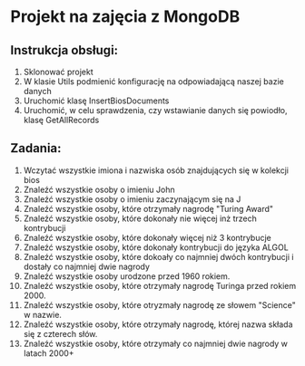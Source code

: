 # Projekt na zajęcia z MongoDB
## Instrukcja obsługi:
1. Sklonować projekt
2. W klasie Utils podmienić konfigurację na odpowiadającą naszej bazie danych
3. Uruchomić klasę InsertBiosDocuments
4. Uruchomić, w celu sprawdzenia, czy wstawianie danych się powiodło, klasę GetAllRecords

## Zadania:
1. Wczytać wszystkie imiona i nazwiska osób znajdujących się w kolekcji bios
2. Znaleźć wszystkie osoby o imieniu John
3. Znaleźć wszystkie osoby o imieniu zaczynającym się na J
4. Znaleźć wszystkie osoby, które otrzymały nagrodę "Turing Award"
5. Znaleźć wszystkie osoby, które dokonały nie więcej inż trzech kontrybucji
6. Znaleźć wszystkie osoby, które dokonały więcej niż 3 kontrybucje
7. Znaleźć wszystkie osoby, które dokonały kontrybucji do języka ALGOL
8. Znaleźć wszystkie osoby, które dokoały co najmniej dwóch kontrybucji i dostały co najmniej dwie nagrody
9. Znaleźć wszystkie osoby urodzone przed 1960 rokiem.
10. Znaleźć wszystkie osoby, które otrzymały nagrodę Turinga przed rokiem 2000.
11. Znaleźć wszystkie osoby, które otryzmały nagrodę ze słowem "Science" w nazwie.
12. Znaleźć wszystkie osoby, które otrzymały nagrodę, której nazwa składa się z czterech słów.
13. Znaleźć wszystkie osoby, które otrzymały co najmniej dwie nagrody w latach 2000+
